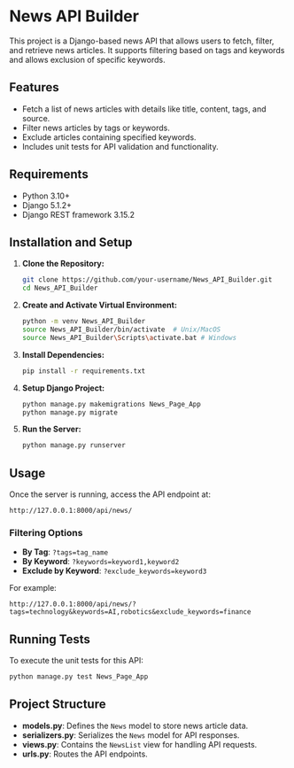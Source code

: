 
# News API Builder

This project is a Django-based news API that allows users to fetch, filter, and retrieve news articles. It supports filtering based on tags and keywords and allows exclusion of specific keywords.

## Features

- Fetch a list of news articles with details like title, content, tags, and source.
- Filter news articles by tags or keywords.
- Exclude articles containing specified keywords.
- Includes unit tests for API validation and functionality.

## Requirements

- Python 3.10+
- Django 5.1.2+
- Django REST framework 3.15.2

## Installation and Setup

1. **Clone the Repository:**
   ```bash
   git clone https://github.com/your-username/News_API_Builder.git
   cd News_API_Builder
   ```

2. **Create and Activate Virtual Environment:**
   ```bash
   python -m venv News_API_Builder
   source News_API_Builder/bin/activate  # Unix/MacOS
   source News_API_Builder\Scripts\activate.bat # Windows
   ```

3. **Install Dependencies:**
   ```bash
   pip install -r requirements.txt
   ```

4. **Setup Django Project:**
   ```bash
   python manage.py makemigrations News_Page_App
   python manage.py migrate
   ```

5. **Run the Server:**
   ```bash
   python manage.py runserver
   ```

## Usage

Once the server is running, access the API endpoint at:

```
http://127.0.0.1:8000/api/news/
```

### Filtering Options

- **By Tag**: `?tags=tag_name`
- **By Keyword**: `?keywords=keyword1,keyword2`
- **Exclude by Keyword**: `?exclude_keywords=keyword3`

For example:
```
http://127.0.0.1:8000/api/news/?tags=technology&keywords=AI,robotics&exclude_keywords=finance
```

## Running Tests

To execute the unit tests for this API:

```bash
python manage.py test News_Page_App
```

## Project Structure

- **models.py**: Defines the `News` model to store news article data.
- **serializers.py**: Serializes the `News` model for API responses.
- **views.py**: Contains the `NewsList` view for handling API requests.
- **urls.py**: Routes the API endpoints.
